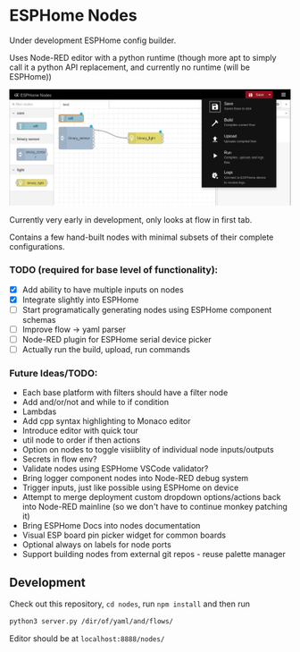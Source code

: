 # ESPHome Nodes

Under development ESPHome config builder.

Uses Node-RED editor with a python runtime (though more apt to simply call it a python API replacement, and currently no runtime (will be ESPHome))

![ESPHome Nodes Screenshot](screenshot.png)

Currently very early in development, only looks at flow in first tab.

Contains a few hand-built nodes with minimal subsets of their complete configurations.

### TODO (required for base level of functionality):
- [x] Add ability to have multiple inputs on nodes
- [x] Integrate slightly into ESPHome
- [ ] Start programatically generating nodes using ESPHome component schemas
- [ ] Improve flow -> yaml parser
- [ ] Node-RED plugin for ESPHome serial device picker
- [ ] Actually run the build, upload, run commands

### Future Ideas/TODO:
- Each base platform with filters should have a filter node
- Add and/or/not and while to if condition
- Lambdas
- Add cpp syntax highlighting to Monaco editor
- Introduce editor with quick tour
- util node to order if then actions
- Option on nodes to toggle visiiblity of individual node inputs/outputs
- Secrets in flow env?
- Validate nodes using ESPHome VSCode validator?
- Bring logger component nodes into Node-RED debug system
- Trigger inputs, just like possible using ESPHome on device
- Attempt to merge deployment custom dropdown options/actions back into Node-RED mainline (so we don't have to continue monkey patching it)
- Bring ESPHome Docs into nodes documentation
- Visual ESP board pin picker widget for common boards
- Optional always on labels for node ports
- Support building nodes from external git repos - reuse palette manager


## Development

Check out this repository, `cd nodes`, run `npm install` and then run

```sh
python3 server.py /dir/of/yaml/and/flows/
```

Editor should be at `localhost:8888/nodes/`